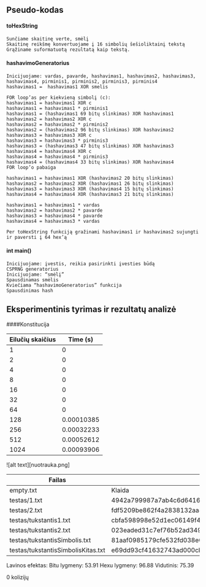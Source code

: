 
## Pseudo-kodas

#### toHexString
```
Sunčiame skaitinę verte, smėlį
Skaitinę reikšmę konvertuojame į 16 simbolių šešioliktainį tekstą
Grąžiname suformatuotą rezultatą kaip tekstą.
```
#### hashavimoGeneratorius
```
Inicijuojame: vardas, pavarde, hashavimas1, hashavimas2, hashavimas3, hashavimas4, pirminis1, pirminis2, pirminis3, pirminis4
hashavimas1 =  hashavimas1 XOR smelis

FOR loop’as per kiekvieną simbolį (c):
hashavimas1 = hashavimas1 XOR c
hashavimas1 = hashavimas1 * pirminis1
hashavimas1 = (hashavimas1 69 bitų slinkimas) XOR hashavimas1
hashavimas2 = hashavimas2 XOR c
hashavimas2 = hashavimas2 * pirminis2
hashavimas2 = (hashavimas2 96 bitų slinkimas) XOR hashavimas2
hashavimas3 = hashavimas3 XOR c
hashavimas3 = hashavimas3 * pirminis3
hashavimas3 = (hashavimas3 47 bitų slinkimas) XOR hashavimas3
hashavimas4 = hashavimas4 XOR c
hashavimas4 = hashavimas4 * pirminis3
hashavimas4 = (hashavimas4 33 bitų slinkimas) XOR hashavimas4
FOR loop’o pabaiga

hashavimas1 = hashavimas1 XOR (hashavimas2 20 bitų slinkimas)
hashavimas2 = hashavimas2 XOR (hashavimas1 26 bitų slinkimas)
hashavimas3 = hashavimas3 XOR (hashavimas4 15 bitų slinkimas)
hashavimas4 = hashavimas4 XOR (hashavimas3 21 bitų slinkimas)

hashavimas1 = hashavimas1 * vardas
hashavimas2 = hashavimas2 * pavarde
hashavimas3 = hashavimas4 * pavarde
hashavimas4 = hashavimas3 * vardas

Per toHexString funkciją gražinami hashavimas1 ir hashavimas2 sujungti ir paversti į 64 hex’ą
```
#### int main()
```
Inicijuojame: įvestis, reikia pasirinkti įvesties būdą
CSPRNG generatorius
Inicijuojame: “smėlį”
Spausdinamas smėlis
Kviečiama “hashavimoGeneratorius” funkcija
Spausdinimas hash
```

## Eksperimentinis tyrimas ir rezultatų analizė

####Konstitucija

| Eilučių skaičius  | Time (s)  |
|-------------------|-----------|
| 1                 | 0         |
| 2                 | 0         |
| 4                 | 0         |
| 8                 | 0         |
| 16                | 0         |
| 32                | 0         |
| 64                | 0         |
| 128               | 0.00010385|
| 256               | 0.00032233|
| 512               | 0.00052612|
| 1024              | 0.00093906|

![alt text][nuotrauka.png]

| Failas                                        | Hash’as                                                           |
|--------------------------------------------------|----------------------------------------------------------------|
| empty.txt                              | Klaida |
| testas/1.txt                                  | 4942a799987a7ab4c6d6416b478cf9022d0e57f3a98a8dcbdefd506d20cfea25 |
| testas/2.txt                                  | fdf5209be862f4a2838132aa4e27e3495aadf04c2ab8655a9a268ab919a5f28a |
| testas/tukstantis1.txt                        | cbfa598998e52d1ec06149f43447edf9aeea73eb90165f7adb71c5a67df39568 |
| testas/tukstantis2.txt                       | 023eaded31c7ef76b52ad3491c158c1dd9f9ff7656c07c97e4d55ddc28fa6ec2 |
| testas/tukstantisSimbolis.txt                           | 81aaf0985179cfe532fd038e068bfce82e370e2a51f70a3f5fb5c4bc7dad08d7 |
| testas/tukstantisSimbolisKitas.txt     | e69dd93cf41632743ad000cb365207e300add3ca934d405cf81fcd47560d8f38 |

Lavinos efektas:
Bitu lygmeny: 53.91
Hexu lygmeny: 96.88
Vidutinis: 75.39


0 kolizijų
